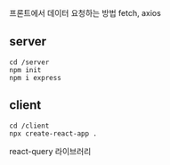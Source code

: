 프론트에서 데이터 요청하는 방법
fetch, axios

## server

```
cd /server
npm init
npm i express
```

## client

```
cd /client
npx create-react-app .
```

react-query 라이브러리

